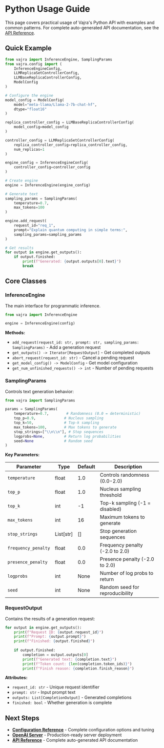 # Python Usage Guide

This page covers practical usage of Vajra's Python API with examples and common patterns. For complete auto-generated API documentation, see the [API Reference](api_reference/index.md).

## Quick Example

```python
from vajra import InferenceEngine, SamplingParams
from vajra.config import (
    InferenceEngineConfig, 
    LLMReplicaSetControllerConfig,
    LLMBaseReplicaControllerConfig,
    ModelConfig
)

# Configure the engine
model_config = ModelConfig(
    model="meta-llama/Llama-2-7b-chat-hf",
    dtype="float16"
)

replica_controller_config = LLMBaseReplicaControllerConfig(
    model_config=model_config
)

controller_config = LLMReplicaSetControllerConfig(
    replica_controller_config=replica_controller_config,
    num_replicas=1
)

engine_config = InferenceEngineConfig(
    controller_config=controller_config
)

# Create engine
engine = InferenceEngine(engine_config)

# Generate text
sampling_params = SamplingParams(
    temperature=0.7,
    max_tokens=100
)

engine.add_request(
    request_id="req_1",
    prompt="Explain quantum computing in simple terms:",
    sampling_params=sampling_params
)

# Get results
for output in engine.get_outputs():
    if output.finished:
        print(f"Generated: {output.outputs[0].text}")
        break
```

## Core Classes

### InferenceEngine

The main interface for programmatic inference.

```python
from vajra import InferenceEngine

engine = InferenceEngine(config)
```

**Methods:**

- `add_request(request_id: str, prompt: str, sampling_params: SamplingParams)` - Add a generation request
- `get_outputs() -> Iterator[RequestOutput]` - Get completed outputs
- `abort_request(request_id: str)` - Cancel a pending request
- `get_model_config() -> ModelConfig` - Get model configuration
- `get_num_unfinished_requests() -> int` - Number of pending requests

### SamplingParams

Controls text generation behavior:

```python
from vajra import SamplingParams

params = SamplingParams(
    temperature=0.7,        # Randomness (0.0 = deterministic)
    top_p=0.9,             # Nucleus sampling
    top_k=50,              # Top-k sampling  
    max_tokens=100,        # Max tokens to generate
    stop_strings=["\\n\\n"], # Stop sequences
    logprobs=None,         # Return log probabilities
    seed=None              # Random seed
)
```

**Key Parameters:**

| Parameter | Type | Default | Description |
|-----------|------|---------|-------------|
| `temperature` | float | 1.0 | Controls randomness (0.0-2.0) |
| `top_p` | float | 1.0 | Nucleus sampling threshold |
| `top_k` | int | -1 | Top-k sampling (-1 = disabled) |
| `max_tokens` | int | 16 | Maximum tokens to generate |
| `stop_strings` | List[str] | [] | Stop generation sequences |
| `frequency_penalty` | float | 0.0 | Frequency penalty (-2.0 to 2.0) |
| `presence_penalty` | float | 0.0 | Presence penalty (-2.0 to 2.0) |
| `logprobs` | int | None | Number of log probs to return |
| `seed` | int | None | Random seed for reproducibility |

### RequestOutput

Contains the results of a generation request:

```python
for output in engine.get_outputs():
    print(f"Request ID: {output.request_id}")
    print(f"Prompt: {output.prompt}")
    print(f"Finished: {output.finished}")
    
    if output.finished:
        completion = output.outputs[0]
        print(f"Generated text: {completion.text}")
        print(f"Token count: {len(completion.token_ids)}")
        print(f"Finish reason: {completion.finish_reason}")
```

**Attributes:**

- `request_id: str` - Unique request identifier
- `prompt: str` - Input prompt text
- `outputs: List[CompletionOutput]` - Generated completions
- `finished: bool` - Whether generation is complete

## Next Steps

- **[Configuration Reference](configuration.md)** - Complete configuration options and tuning
- **[OpenAI Server](openai_server.md)** - Production-ready server deployment
- **[API Reference](api_reference/index.md)** - Complete auto-generated API documentation